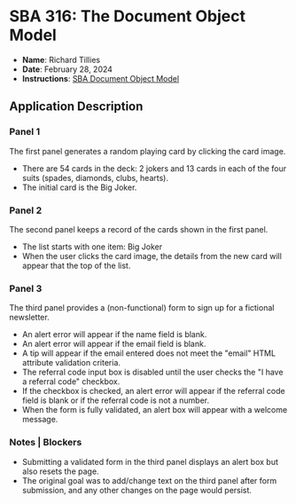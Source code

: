 # SBA 316: The Document Object Model

* **Name**: Richard Tillies
* **Date**: February 28, 2024
* **Instructions**: [SBA Document Object Model](sba-document-object-model.pdf)

## Application Description

### Panel 1

The first panel generates a random playing card by clicking the card image.

  * There are 54 cards in the deck: 2 jokers and 13 cards in each of the four suits (spades, diamonds, clubs, hearts).
  * The initial card is the Big Joker.

### Panel 2

The second panel keeps a record of the cards shown in the first panel.

  * The list starts with one item: Big Joker
  * When the user clicks the card image, the details from the new card will appear that the top of the list.

### Panel 3

The third panel provides a (non-functional) form to sign up for a fictional newsletter.

  * An alert error will appear if the name field is blank.
  * An alert error will appear if the email field is blank.
  * A tip will appear if the email entered does not meet the "email" HTML attribute validation criteria.
  * The referral code input box is disabled until the user checks the "I have a referral code" checkbox.
  * If the checkbox is checked, an alert error will appear if the referral code field is blank or if the referral code is not a number.
  * When the form is fully validated, an alert box will appear with a welcome message.

### Notes | Blockers

  * Submitting a validated form in the third panel displays an alert box but also resets the page. 
  * The original goal was to add/change text on the third panel after form submission, and any other changes on the page would persist.
